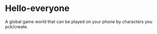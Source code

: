 # Hello-everyone
A global game world that can be played on your phone by characters you pck/create.
